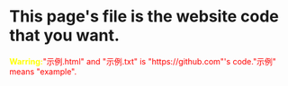<h1>This page's file is the website code that you want.</h1>
<p style=color:red><strong style=color:yellow>Warring:</strong>"示例.html" and "示例.txt" is "https://github.com"'s code."示例" means "example".</p>